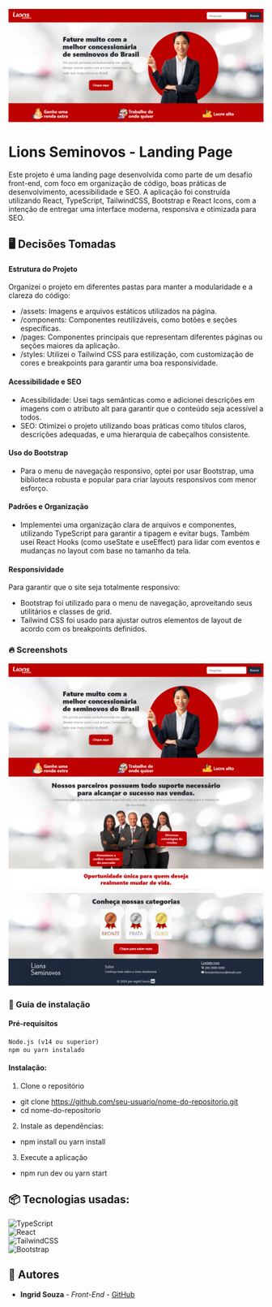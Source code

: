 ![Logo do projeto](./public/img/print2.png)

# Lions Seminovos - Landing Page
Este projeto é uma landing page desenvolvida como parte de um desafio front-end, com foco em organização de código, boas práticas de desenvolvimento, acessibilidade e SEO. A aplicação foi construída utilizando React, TypeScript, TailwindCSS, Bootstrap e React Icons, com a intenção de entregar uma interface moderna, responsiva e otimizada para SEO.

## 🖥️ Decisões Tomadas
#### Estrutura do Projeto

Organizei o projeto em diferentes pastas para manter a modularidade e a clareza do código:

* /assets: Imagens e arquivos estáticos utilizados na página.
* /components: Componentes reutilizáveis, como botões e seções específicas.
* /pages: Componentes principais que representam diferentes páginas ou seções maiores da aplicação.
* /styles: Utilizei o Tailwind CSS para estilização, com customização de cores e breakpoints para garantir uma boa responsividade.

#### Acessibilidade e SEO

* Acessibilidade: Usei tags semânticas como  e adicionei descrições em imagens com o atributo alt para garantir que o conteúdo seja acessível a todos.
* SEO: Otimizei o projeto utilizando boas práticas como títulos claros, descrições adequadas, e uma hierarquia de cabeçalhos consistente.

#### Uso do Bootstrap

* Para o menu de navegação responsivo, optei por usar Bootstrap, uma biblioteca robusta e popular para criar layouts responsivos com menor esforço.


#### Padrões e Organização

* Implementei uma organização clara de arquivos e componentes, utilizando TypeScript para garantir a tipagem e evitar bugs. Também usei React Hooks (como useState e useEffect) para lidar com eventos e mudanças no layout com base no tamanho da tela.

#### Responsividade

Para garantir que o site seja totalmente responsivo:

* Bootstrap foi utilizado para o menu de navegação, aproveitando seus utilitários e classes de grid.
* Tailwind CSS foi usado para ajustar outros elementos de layout de acordo com os breakpoints definidos.

### 🔥 Screenshots
![Logo do projeto](./public/img/print2.png)
![Logo do projeto](./public/img/print3.png)
![Logo do projeto](./public/img/print4.png)


### 🔨 Guia de instalação
#### Pré-requisitos

    Node.js (v14 ou superior)
    npm ou yarn instalado

#### Instalação:

1. Clone o repositório

* git clone https://github.com/seu-usuario/nome-do-repositorio.git
* cd nome-do-repositorio

2. Instale as dependências:
* npm install ou yarn install

3. Execute a aplicação
* npm run dev ou yarn start

## 📦 Tecnologias usadas:
![TypeScript](https://img.shields.io/badge/typescript-%23007ACC.svg?style=for-the-badge&logo=typescript&logoColor=white)<br>
![React](https://img.shields.io/badge/react-%2320232a.svg?style=for-the-badge&logo=react&logoColor=%2361DAFB)<br>
![TailwindCSS](https://img.shields.io/badge/tailwindcss-%2338B2AC.svg?style=for-the-badge&logo=tailwind-css&logoColor=white)<br>
![Bootstrap](https://img.shields.io/badge/Bootstrap-563D7C?style=for-the-badge&logo=bootstrap&logoColor=white)

## 👷 Autores

* **Ingrid Souza** - *Front-End* - [GitHub](https://github.com/IngridsSilveira)